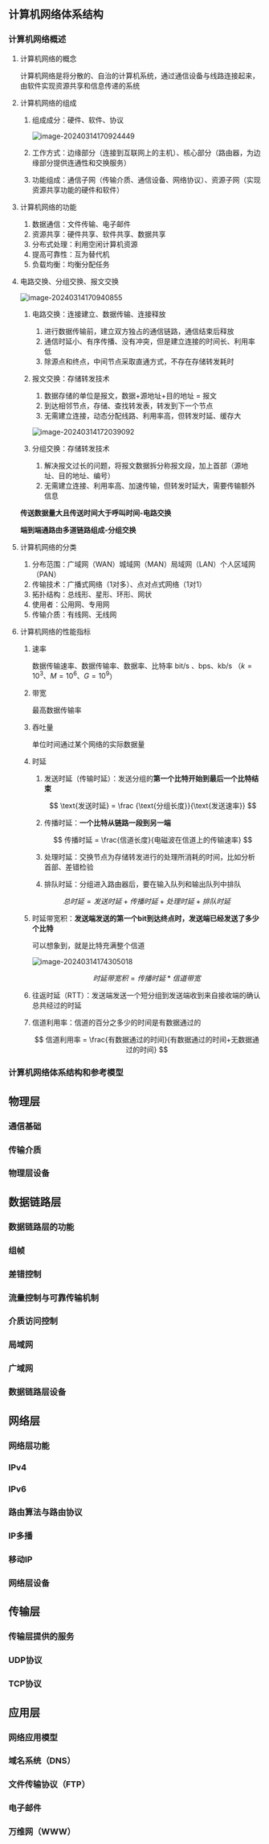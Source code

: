 ## 计算机网络体系结构

### 计算机网络概述

1. 计算机网络的概念

   计算机网络是将分散的、自治的计算机系统，通过通信设备与线路连接起来，由软件实现资源共享和信息传递的系统
2. 计算机网络的组成

   1. 组成成分：硬件、软件、协议

      ![image-20240314170924449](./.assets/image-20240314170924449.png)
   2. 工作方式：边缘部分（连接到互联网上的主机）、核心部分（路由器，为边缘部分提供连通性和交换服务）
   3. 功能组成：通信子网（传输介质、通信设备、网络协议）、资源子网（实现资源共享功能的硬件和软件）
3. 计算机网络的功能

   1. 数据通信：文件传输、电子邮件
   2. 资源共享：硬件共享、软件共享、数据共享
   3. 分布式处理：利用空闲计算机资源
   4. 提高可靠性：互为替代机
   5. 负载均衡：均衡分配任务
4. 电路交换、分组交换、报文交换

   ![image-20240314170940855](./.assets/image-20240314170940855.png)

   1. 电路交换：连接建立、数据传输、连接释放

      1. 进行数据传输前，建立双方独占的通信链路，通信结束后释放
      2. 通信时延小、有序传播、没有冲突，但是建立连接的时间长、利用率低
      3. 除源点和终点，中间节点采取直通方式，不存在存储转发耗时
   2. 报文交换：存储转发技术

      1. 数据存储的单位是报文，数据+源地址+目的地址 = 报文
      2. 到达相邻节点，存储、查找转发表，转发到下一个节点
      3. 无需建立连接，动态分配线路、利用率高，但转发时延、缓存大

      ![image-20240314172039092](./.assets/image-20240314172039092.png)
   3. 分组交换：存储转发技术

      1. 解决报文过长的问题，将报文数据拆分称报文段，加上首部（源地址、目的地址、编号）
      2. 无需建立连接、利用率高、加速传输，但转发时延大，需要传输额外信息

   **传送数据量大且传送时间大于呼叫时间-电路交换**

   **端到端通路由多道链路组成-分组交换**
5. 计算机网络的分类

   1. 分布范围：广域网（WAN）城域网（MAN）局域网（LAN）个人区域网（PAN）
   2. 传输技术：广播式网络（1对多）、点对点式网络（1对1）
   3. 拓扑结构：总线形、星形、环形、网状
   4. 使用者：公用网、专用网
   5. 传输介质：有线网、无线网
6. 计算机网络的性能指标

   1. 速率

      数据传输速率、数据传输率、数据率、比特率 bit/s 、bps、kb/s （$k = 10^3、M=10^6、G=10^9$）
   2. 带宽

      最高数据传输率
   3. 吞吐量

      单位时间通过某个网络的实际数据量
   4. 时延

      1. 发送时延（传输时延）：发送分组的**第一个比特开始到最后一个比特结束**

         $$
         \text{发送时延} =  \frac {\text{分组长度}}{\text{发送速率}}
         $$
      2. 传播时延：**一个比特从链路一段到另一端**

         $$
         传播时延 = \frac{信道长度}{电磁波在信道上的传输速率}
         $$
      3. 处理时延：交换节点为存储转发进行的处理所消耗的时间，比如分析首部、差错检验
      4. 排队时延：分组进入路由器后，要在输入队列和输出队列中排队

      $$
      总时延 = 发送时延 + 传播时延 + 处理时延  + 排队时延
      $$
   5. 时延带宽积：**发送端发送的第一个bit到达终点时，发送端已经发送了多少个比特**

      可以想象到，就是比特充满整个信道

      ![image-20240314174305018](./.assets/image-20240314174305018.png)

      $$
      时延带宽积  = 传播时延 * 信道带宽
      $$
   6. 往返时延（RTT）：发送端发送一个短分组到发送端收到来自接收端的确认总共经过的时延
   7. 信道利用率：信道的百分之多少的时间是有数据通过的

      $$
      信道利用率 = \frac{有数据通过的时间}{有数据通过的时间+无数据通过的时间}
      $$




### 计算机网络体系结构和参考模型

## 物理层

### 通信基础

### 传输介质

### 物理层设备

## 数据链路层

### 数据链路层的功能

### 组帧

### 差错控制

### 流量控制与可靠传输机制

### 介质访问控制

### 局域网

### 广域网

### 数据链路层设备

## 网络层

### 网络层功能

### IPv4

### IPv6

### 路由算法与路由协议

### IP多播

### 移动IP

### 网络层设备

## 传输层

### 传输层提供的服务

### UDP协议

### TCP协议

## 应用层

### 网络应用模型

### 域名系统（DNS）

### 文件传输协议（FTP）

### 电子邮件

### 万维网（WWW）
